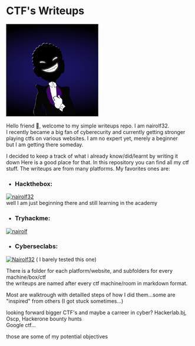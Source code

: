 # CTF's Writeups  

<img src="pictures/dark_logo.png" alt="logo" width="250" height="250">  

Hello friend 🤖, welcome to my simple writeups repo. I am nairolf32.  
I recently became a big fan of cyberecurity and currently getting stronger  
playing ctfs on various websites. I am no expert yet, merely a beginner  
but I am getting there someday.  


I decided to keep a track of what i already know/did/learnt by writing it down
Here is a good place for that. In this repository you can find all my ctf stuff.
The writeups are from many platforms. My favorites ones are:

- ### Hackthebox: 
[ ![nairolf32](https://www.hackthebox.eu/badge/image/607474)](https://app.hackthebox.com/profile/607474)  
 well I am just beginning there and still learning in the academy   
 
- ### Tryhackme: 
[ ![nairolf](https://tryhackme-badges.s3.amazonaws.com/nairolf.png)](https://tryhackme.com/p/nairolf)    

- ### Cyberseclabs:  
[ ![Nairolf32](https://www.cyberseclabs.co.uk/profile)](https://www.cyberseclabs.co.uk/profile)
( I barely tested this one)  
 

There is a folder for each platform/website, and subfolders for every machine/box/ctf  
the writeups are named after every ctf machine/room in markdown format.  


Most are walktrough with detailled steps of how I did them...some are "inspired" from
others (I got stuck sometimes...)  

looking forward bigger CTF's and maybe a carreer in cyber? Hackerlab.bj, Oscp, Hackerone bounty hunts  
Google ctf...

those are some of my potential objectives

